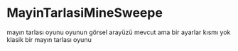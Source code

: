 # MayinTarlasiMineSweepe
mayın tarlası oyunu
oyunun görsel arayüzü mevcut ama bir ayarlar kısmı yok klasik bir mayın tarlası oyunu
